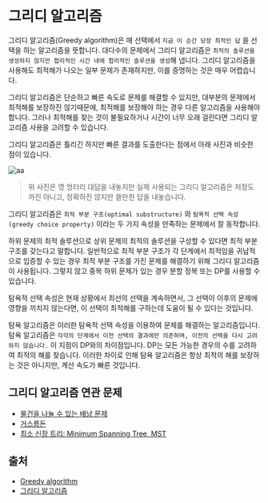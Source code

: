 # 그리디 알고리즘

그리디 알고리즘(Greedy algorithm)은 매 선택에서 `지금 이 순간 당장 최적인 답` 을 선택을 하는 알고리즘을 뜻합니다. 대다수의 문제에서 그리디
알고리즘은 `최적의 솔루션을 생성하지 않지만 합리적인 시간 내에 합리적인 솔루션을 생성`해 냅니다. 그리디 알고리즘을 사용해도 최적해가 나오는 일부 문제가 존재하지만, 이를 증명하는 것은 매우 어렵습니다.

그리디 알고리즘은 단순하고 빠른 속도로 문제를 해결할 수 있지만, 대부분의 문제에서 최적해를 보장하진 않기때문에, 최적해를 보장해야 하는 경우 다른 알고리즘을 사용해야 합니다. 그러나 최적해를 찾는 것이 불필요하거나
시간이 너무 오래 걸린다면 그리디 알고리즘 사용을 고려할 수 있습니다.

그리디 알고리즘은 틀리긴 하지만 빠른 결과를 도출한다는 점에서 아래 사진과 비슷한 점이 있습니다.

![aa](https://user-images.githubusercontent.com/50406129/233999343-ccd4e488-1bad-4e0b-a0a7-0a7ec5ac4f76.jpg)

> 위 사진은 영 엉터리 대답을 내놓지만 실제 사용되는
> 그리디 알고리즘은 저정도 까진 아니고,
> 정확하진 않지만 쓸만한 답을 내놓습니다.

그리디 알고리즘은 `최적 부분 구조(optimal substructure)` 와
`탐욕적 선택 속성(greedy choice property)` 이라는 두 가지 속성을 만족하는 문제에서 잘 동작합니다.

하위 문제의 최적 솔루션으로 상위 문제의 최적의 솔루션을 구성할 수 있다면 최적 부분 구조를 갖는다고 말합니다. 일반적으로 최적 부분 구조가 각 단계에서 최적임을 귀납적으로 입증할 수 있는 경우 최적 부분 구조를
가진 문제를 해결하기 위해 그리디 알고리즘이 사용됩니다. 그렇지 않고 중복 하위 문제가 있는 경우 분할 정복 또는 DP를 사용할 수 있습니다.

탐욕적 선택 속성은 현재 상황에서 최선의 선택을 계속하면서, 그 선택이 이후의 문제에 영향을 끼치지 않는다면, 이 선택이 최적해를 구하는데 도움이 될 수 있다는 것입니다.

탐욕 알고리즘은 이러한 탐욕적 선택 속성을 이용하여 문제를 해결하는 알고리즘입니다. 탐욕 알고리즘은 `각각의 단계에서 이전 선택의 결과에만 의존하며, 이전의 선택을 다시 고려하지 않습니다.` 이 지점이 DP와의
차이점입니다. DP는 모든 가능한 경우의 수를 고려하여 최적의 해를 찾습니다. 이러한 차이로 인해 탐욕 알고리즘은 항상 최적의 해를 보장하는 것은 아니지만, 계산 속도가 빠른 것입니다.

## 그리디 알고리즘 연관 문제

- [물건을 나눌 수 있는 배낭 문제](https://github.com/haeseong123/algorithm/blob/main/greedy/fractional_knapsack/fractional_knapsack.md)
- [거스름돈](https://github.com/haeseong123/algorithm/blob/main/greedy/change_making/change_making.md)
- [최소 신장 트리: Minimum Spanning Tree, MST](https://github.com/haeseong123/algorithm/blob/main/greedy/minimum_spanning_tree/minimum_spanning_tree.md)

## 출처

- [Greedy algorithm](https://en.wikipedia.org/wiki/Greedy_algorithm)
- [그리디 알고리즘](https://namu.wiki/w/%EA%B7%B8%EB%A6%AC%EB%94%94%20%EC%95%8C%EA%B3%A0%EB%A6%AC%EC%A6%98)
